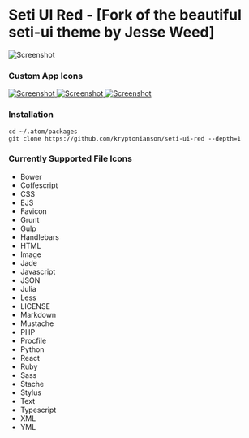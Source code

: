 # Seti UI Red - [Fork of the beautiful seti-ui theme by Jesse Weed]


![Screenshot](https://github.com/kryptonianson/seti-ui-red/raw/master/screenshot.png)


### Custom App Icons
[ ![Screenshot](https://github.com/kryptonianson/seti-ui-red/raw/master/_icons/circular/circular-128x128.png) ](https://github.com/kryptonianson/seti-ui-red/tree/master/_icons/circular)
[ ![Screenshot](https://github.com/kryptonianson/seti-ui-red/raw/master/_icons/rounded/rounded-128x128.png) ](https://github.com/kryptonianson/seti-ui-red/tree/master/_icons/rounded/)
[ ![Screenshot](https://github.com/kryptonianson/seti-ui-red/raw/master/_icons/squared/squared-128x128.png) ](https://github.com/kryptonianson/seti-ui-red/tree/master/_icons/squared/)

### Installation

```
cd ~/.atom/packages
git clone https://github.com/kryptonianson/seti-ui-red --depth=1
```


### Currently Supported File Icons
* Bower
* Coffescript
* CSS
* EJS
* Favicon
* Grunt
* Gulp
* Handlebars
* HTML
* Image
* Jade
* Javascript
* JSON
* Julia
* Less
* LICENSE
* Markdown
* Mustache
* PHP
* Procfile
* Python
* React
* Ruby
* Sass
* Stache
* Stylus
* Text
* Typescript
* XML
* YML
